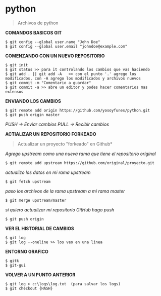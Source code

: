 python
======

> Archivos de python


**COMANDOS BASICOS GIT**

    $ git config --global user.name "John Doe"
    $ git config --global user.email "johndoe@example.com"

**COMENZANDO CON UN NUEVO REPOSITORIO**

    $ git init
    $ git status >> para it controlando los cambios que vas haciendo
    $ git add . || git add -A   >> con el punto '.' agrego los modificados, con -A agrego los modificados y archivos nuevos
    $ git commit -m "Comentario a guardar"
    $ git commit -a >> abre un editor y podes hacer comentarios mas extensos

**ENVIANDO LOS CAMBIOS**

    $ git remote add origin https://github.com/yosoyfunes/python.git
    $ git push origin master

*PUSH -> Enviar cambios*
*PULL -> Recibir cambios*

**ACTIALIZAR UN REPOSITORIO FORKEADO**

> Actualizar un proyecto "forkeado" en Github*

*Agrego upstream como una nueva rama que tiene el repositorio original*

    $ git remote add upstream https://github.com/original/proyecto.git

*actualizo los datos en mi rama upstream*

    $ git fetch upstream

*paso los archivos de la rama upstream a mi rama master*

    $ git merge upstream/master

*si quiero actualizar mi repositorio GitHub hago push*

    $ git push origin


**VER EL HISTORIAL DE CAMBIOS**

    $ git log
    $ git log --oneline >> los veo en una linea

**ENTORNO GRAFICO**

    $ gitk
    $ git-gui

**VOLVER A UN PUNTO ANTERIOR**

    $ git log > c:\logs\log.txt  (para salvar los logs)
    $ git checkout {HASH}

